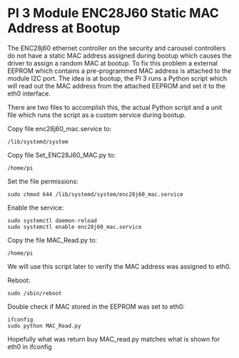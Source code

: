 # PI 3 Module ENC28J60 Static MAC Address at Bootup

The ENC28j60 ethernet controller on the security and carousel controllers do not have a static MAC address assigned during bootup which 
causes the driver to assign a random MAC at bootup.  To fix this problem a external EEPROM which contains a pre-programmed MAC address 
is attached to the module I2C port.  The idea is at bootup, the PI 3 runs a Python script which will read out the MAC address from the 
attached EEPROM and set it to the eth0 interface.

There are two files to accomplish this, the actual Python script and a unit file which runs the script as a custom service during bootup.

Copy file enc28j60_mac.service to:
```
/lib/systemd/system
```

Copy file Set_ENC28J60_MAC.py to:
```
/home/pi
```

Set the file permissions:
```
sudo chmod 644 /lib/systemd/system/enc28j60_mac.service
```

Enable the service:
```
sudo systemctl daemon-reload
sudo systemctl enable enc28j60_mac.service
```

Copy the file MAC_Read.py to:
```
/home/pi
```
We will use this script later to verify the MAC address was assigned to eth0.

Reboot:
```
sudo /sbin/reboot
```

Double check if MAC stored in the EEPROM was set to eth0:
```
ifconfig
sudo python MAC_Read.py
```

Hopefully what was return buy MAC_read.py matches what is shown for eth0 in ifconfig
